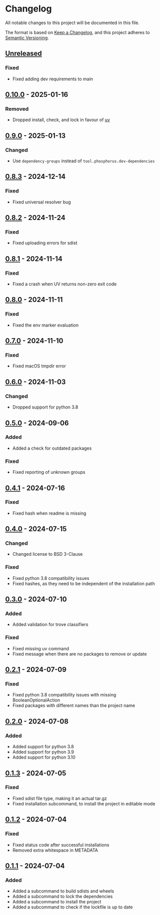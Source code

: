 # Changelog

All notable changes to this project will be documented in this file.

The format is based on [Keep a Changelog], and this project adheres to [Semantic Versioning].

## [Unreleased]

### Fixed

-   Fixed adding dev requirements to main

## [0.10.0] - 2025-01-16

### Removed

-   Dropped install, check, and lock in favour of [uv]

## [0.9.0] - 2025-01-13

### Changed

-   Use `dependency-groups` instead of `tool.phosphorus.dev-dependencies`

## [0.8.3] - 2024-12-14

### Fixed

-   Fixed universal resolver bug

## [0.8.2] - 2024-11-24

### Fixed

-   Fixed uploading errors for sdist

## [0.8.1] - 2024-11-14

### Fixed

-   Fixed a crash when UV returns non-zero exit code

## [0.8.0] - 2024-11-11

### Fixed

-   Fixed the env marker evaluation

## [0.7.0] - 2024-11-10

### Fixed

-   Fixed macOS tmpdir error

## [0.6.0] - 2024-11-03

### Changed

-   Dropped support for python 3.8

## [0.5.0] - 2024-09-06

### Added

-   Added a check for outdated packages

### Fixed

-   Fixed reporting of unknown groups

## [0.4.1] - 2024-07-16

### Fixed

-   Fixed hash when readme is missing

## [0.4.0] - 2024-07-15

### Changed

-   Changed license to BSD 3-Clause

### Fixed

-   Fixed python 3.8 compatibility issues
-   Fixed hashes, as they need to be independent of the installation path

## [0.3.0] - 2024-07-10

### Added

-   Added validation for trove classifiers

### Fixed

-   Fixed missing uv command
-   Fixed message when there are no packages to remove or update

## [0.2.1] - 2024-07-09

### Fixed

-   Fixed python 3.8 compatibility issues with missing BooleanOptionalAction
-   Fixed packages with different names than the project name

## [0.2.0] - 2024-07-08

### Added

-   Added support for python 3.8
-   Added support for python 3.9
-   Added support for python 3.10

## [0.1.3] - 2024-07-05

### Fixed

-   Fixed sdist file type, making it an actual tar.gz
-   Fixed installation subcommand, to install the project in editable mode

## [0.1.2] - 2024-07-04

### Fixed

-   Fixed status code after successful installations
-   Removed extra whitespace in METADATA

## [0.1.1] - 2024-07-04

### Added

-   Added a subcommand to build sdists and wheels
-   Added a subcommand to lock the dependencies
-   Added a subcommand to install the project
-   Added a subcommand to check if the lockfile is up to date

[Keep a Changelog]: https://keepachangelog.com/en/1.0.0/
[Semantic Versioning]: https://semver.org/spec/v2.0.0.html
[uv]: https://docs.astral.sh/uv/
[Unreleased]: https://github.com/spapanik/phosphorus/compare/v0.10.0...main
[0.10.0]: https://github.com/spapanik/phosphorus/compare/v0.9.0...v0.10.0
[0.9.0]: https://github.com/spapanik/phosphorus/compare/v0.8.3...v0.9.0
[0.8.3]: https://github.com/spapanik/phosphorus/compare/v0.8.2...v0.8.3
[0.8.2]: https://github.com/spapanik/phosphorus/compare/v0.8.1...v0.8.2
[0.8.1]: https://github.com/spapanik/phosphorus/compare/v0.8.0...v0.8.1
[0.8.0]: https://github.com/spapanik/phosphorus/compare/v0.7.0...v0.8.0
[0.7.0]: https://github.com/spapanik/phosphorus/compare/v0.6.0...v0.7.0
[0.6.0]: https://github.com/spapanik/phosphorus/compare/v0.5.0...v0.6.0
[0.5.0]: https://github.com/spapanik/phosphorus/compare/v0.4.1...v0.5.0
[0.4.1]: https://github.com/spapanik/phosphorus/compare/v0.4.0...v0.4.1
[0.4.0]: https://github.com/spapanik/phosphorus/compare/v0.3.0...v0.4.0
[0.3.0]: https://github.com/spapanik/phosphorus/compare/v0.2.1...v0.3.0
[0.2.1]: https://github.com/spapanik/phosphorus/compare/v0.2.0...v0.2.1
[0.2.0]: https://github.com/spapanik/phosphorus/compare/v0.1.3...v0.2.0
[0.1.3]: https://github.com/spapanik/eulertools/compare/v0.1.2...v0.1.3
[0.1.2]: https://github.com/spapanik/eulertools/compare/v0.1.1...v0.1.2
[0.1.1]: https://github.com/spapanik/eulertools/releases/tag/v0.1.1
